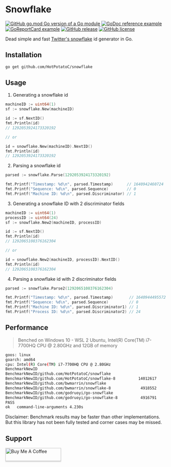 # Snowflake

[![GitHub go.mod Go version of a Go module](https://img.shields.io/github/go-mod/go-version/gomods/athens.svg)](https://github.com/gomods/athens) [![GoDoc reference example](https://img.shields.io/badge/godoc-reference-blue.svg)](https://godoc.org/HotPotatoC/go/snowflake) [![GoReportCard example](https://goreportcard.com/badge/github.com/HotPotatoC/snowflake)](https://goreportcard.com/report/github.com/HotPotatoC/snowflake) [![GitHub release](https://img.shields.io/github/release/HotPotatoC/snowflake.svg)](https://GitHub.com/HotPotatoC/snowflake/releases/) [![GitHub license](https://badgen.net/github/license/HotPotatoC/snowflake)](https://github.com/HotPotatoC/snowflake/blob/master/LICENSE)

Dead simple and fast [Twitter's snowflake](https://blog.twitter.com/engineering/en_us/a/2010/announcing-snowflake) id generator in Go.

## Installation

```bash
go get github.com/HotPotatoC/snowflake
```

## Usage

1. Generating a snowflake id

```go
machineID := uint64(1)
sf := snowflake.New(machineID)

id := sf.NextID()
fmt.Println(id)
// 1292053924173320192

// or

id = snowflake.New(machineID).NextID()
fmt.Println(id)
// 1292053924173320192
```

2. Parsing a snowflake id

```go
parsed := snowflake.Parse(1292053924173320192)

fmt.Printf("Timestamp: %d\n", parsed.Timestamp)      // 1640942460724
fmt.Printf("Sequence: %d\n", parsed.Sequence)        // 0
fmt.Printf("Machine ID: %d\n", parsed.Discriminator) // 1
```

3. Generating a snowflake ID with 2 discriminator fields

```go
machineID := uint64(1)
processID := uint64(24)
sf := snowflake.New2(machineID, processID)

id := sf.NextID()
fmt.Println(id)
// 1292065108376162304

// or

id = snowflake.New2(machineID, processID).NextID()
fmt.Println(id)
// 1292065108376162304
```

4. Parsing a snowflake id with 2 discriminator fields

```go
parsed := snowflake.Parse2(1292065108376162304)

fmt.Printf("Timestamp: %d\n", parsed.Timestamp)       // 1640944495572
fmt.Printf("Sequence: %d\n", parsed.Sequence)         // 0
fmt.Printf("Machine ID: %d\n", parsed.Discriminator1) // 1
fmt.Printf("Process ID: %d\n", parsed.Discriminator2) // 24
```

## Performance

> Benched on Windows 10 - WSL 2 Ubuntu, Intel(R) Core(TM) i7-7700HQ CPU @ 2.80GHz and 12GB of memory

```bash
goos: linux
goarch: amd64
cpu: Intel(R) Core(TM) i7-7700HQ CPU @ 2.80GHz
BenchmarkNewID
BenchmarkNewID/github.com/HotPotatoC/snowflake
BenchmarkNewID/github.com/HotPotatoC/snowflake-8          14012617         87.52 ns/op        0 B/op        0 allocs/op
BenchmarkNewID/github.com/bwmarrin/snowflake
BenchmarkNewID/github.com/bwmarrin/snowflake-8             4918552        244.3 ns/op        0 B/op        0 allocs/op
BenchmarkNewID/github.com/godruoyi/go-snowflake
BenchmarkNewID/github.com/godruoyi/go-snowflake-8          4916791        245.8 ns/op        0 B/op        0 allocs/op
PASS
ok   command-line-arguments 4.230s
```

Disclaimer: Benchmark results may be faster than other implementations. But this library has not been fully tested and corner cases may be missed.

## Support

<a href="https://www.buymeacoffee.com/hotpotato" target="_blank"><img src="https://www.buymeacoffee.com/assets/img/custom_images/orange_img.png" alt="Buy Me A Coffee" style="height: 41px !important;width: 174px !important;box-shadow: 0px 3px 2px 0px rgba(190, 190, 190, 0.5) !important;-webkit-box-shadow: 0px 3px 2px 0px rgba(190, 190, 190, 0.5) !important;" ></a>
